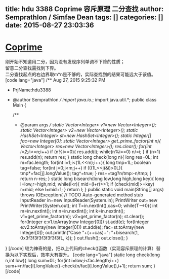 title: hdu 3388 Coprime 容斥原理 二分查找
author: Semprathlon / Simfae Dean
tags: []
categories: []
date: 2015-08-27 23:03:36
---
[Coprime](http://acm.hdu.edu.cn/showproblem.php?pid=3388)
====
刚开始不知道用二分，因为没有发现序列单调不下降的性质；   
留意二分查找需找到下界。   
二分查找起点的右边界取m*n是不够的，实际查找到的结果可能远大于该值。   
[code lang="java"]
/** Aug 27, 2015 9:25:32 PM
 * PrjName:hdu3388
 * @author Semprathlon
 */
import java.io.*;
import java.util.*;
public class Main {

    /**
     * @param args
     */
    static Vector&lt;Integer&gt; v1=new Vector&lt;Integer&gt;();
    static Vector&lt;Integer&gt; v2=new Vector&lt;Integer&gt;();
    static HashSet&lt;Integer&gt; st=new HashSet&lt;Integer&gt;();
    static Integer[] fac=new Integer[0];
    static Vector&lt;Integer&gt; get_prime_factor(int n){
        Vector&lt;Integer&gt; res=new Vector&lt;Integer&gt;();
        res.clear();
        for(int i=2;i*i&lt;=n;i++)
            if (n%i==0){
                res.add(i);
                while(n%i==0)
                    n/=i;
            }
        if (n&gt;1) res.add(n);
        return res;
    }
    static long check(long n){
        long res=0L;
        int m=fac.length;
        for(int i=1;i&lt;(1L&lt;&lt;m);i++){
            long tmp=1L;
            boolean tag=false;
            for(int j=0;j&lt;m;j++)
                if (((1L&lt;&lt;j)&amp;i)&gt;0L){
                    tmp*=fac[j].longValue();
                    tag^=true;
                }
            res+=tag?n/tmp:-n/tmp;
        }
        return n-res;
    }
    static long bisearch(long low,long high,long key){
        long l=low,r=high,mid;
        while(l&lt;r){
            mid=(l+r)&gt;&gt;1;
            if (check(mid)&gt;=key)
                r=mid;
            else
                l=mid+1;
        }
        return l;
    }
    public static void main(String[] args) throws IOException{
        // TODO Auto-generated method stub
        InputReader in=new InputReader(System.in);
        PrintWriter out=new PrintWriter(System.out);
        int T=in.nextInt(),cas=0;
        while(T--&gt;0){
            int m=in.nextInt();
            int n=in.nextInt();
            int k=in.nextInt();
            v1=get_prime_factor(m);
            v2=get_prime_factor(n);
            st.clear();
            for(Integer e:v1.toArray(new Integer[0]))
                st.add(e);
            for(Integer e:v2.toArray(new Integer[0]))
                st.add(e);
            fac=st.toArray(new Integer[0]);
            out.println(&quot;Case &quot;+(++cas)+&quot;: &quot;+bisearch(1, 0x3f3f3f3f3f3f3f3fL, k));
        }
        out.flush();
        out.close();
    }

}
[/code]
较为神奇的是，把以上代码的check()函数（实现容斥原理的计算）替换为以下实现后，效率大有提升。
[code lang="java"]
static long check(long n,int low){
        long sum=0L;
        for(int i=low;i&lt;fac.length;i++)
            sum+=n/fac[i].longValue()-check(n/fac[i].longValue(),i+1);
        return sum;
    }
[/code]